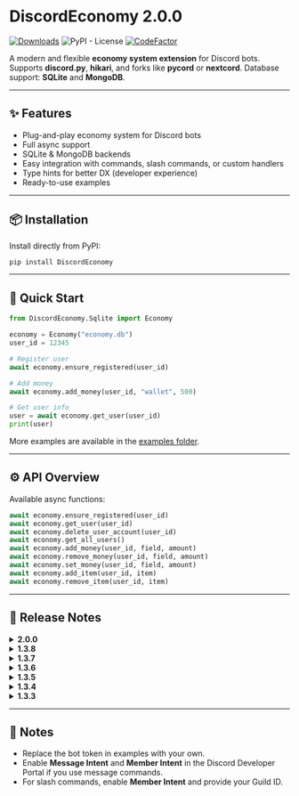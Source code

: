 # DiscordEconomy 2.0.0

[![Downloads](https://pepy.tech/badge/discordeconomy)](https://pepy.tech/project/discordeconomy)
![PyPI - License](https://img.shields.io/pypi/l/DiscordEconomy)
[![CodeFactor](https://www.codefactor.io/repository/github/nohet/discordeconomy/badge)](https://www.codefactor.io/repository/github/nohet/discordeconomy)

A modern and flexible **economy system extension** for Discord bots.
Supports **discord.py**, **hikari**, and forks like **pycord** or **nextcord**.
Database support: **SQLite** and **MongoDB**.

---

## ✨ Features

* Plug-and-play economy system for Discord bots
* Full async support
* SQLite & MongoDB backends
* Easy integration with commands, slash commands, or custom handlers
* Type hints for better DX (developer experience)
* Ready-to-use examples

---

## 📦 Installation

Install directly from PyPI:

```bash
pip install DiscordEconomy
```

---

## 🚀 Quick Start

```python
from DiscordEconomy.Sqlite import Economy

economy = Economy("economy.db")
user_id = 12345

# Register user
await economy.ensure_registered(user_id)

# Add money
await economy.add_money(user_id, "wallet", 500)

# Get user info
user = await economy.get_user(user_id)
print(user)
```

More examples are available in the [examples folder](https://github.com/Nohet/DiscordEconomy/tree/main/examples).

---

## ⚙️ API Overview

Available async functions:

```python
await economy.ensure_registered(user_id)
await economy.get_user(user_id)
await economy.delete_user_account(user_id)
await economy.get_all_users()
await economy.add_money(user_id, field, amount)
await economy.remove_money(user_id, field, amount)
await economy.set_money(user_id, field, amount)
await economy.add_item(user_id, item)
await economy.remove_item(user_id, item)
```

---

## 📜 Release Notes

<details>
<summary><b>2.0.0</b></summary>
- Complete rewrite (not backward compatible)  
</details>

<details>
<summary><b>1.3.8</b></summary>
- Fixed typing for `get_all_data`  
</details>

<details>
<summary><b>1.3.7</b></summary>
- Full typing for functions  
</details>

<details>
<summary><b>1.3.6</b></summary>
- Deprecated `DiscordEconomy.Economy()`, use `from DiscordEconomy.Sqlite import Economy`  
- Added MongoDB support  
</details>

<details>
<summary><b>1.3.5</b></summary>
- Code rewrite  
- More examples (slash commands + new minigame)  
</details>

<details>
<summary><b>1.3.4</b></summary>
- Added version checker  
- Code rewrite  
</details>

<details>
<summary><b>1.3.3</b></summary>
- Added simple documentation  
</details>

---

## 🔑 Notes

* Replace the bot token in examples with your own.
* Enable **Message Intent** and **Member Intent** in the Discord Developer Portal if you use message commands.
* For slash commands, enable **Member Intent** and provide your Guild ID.
